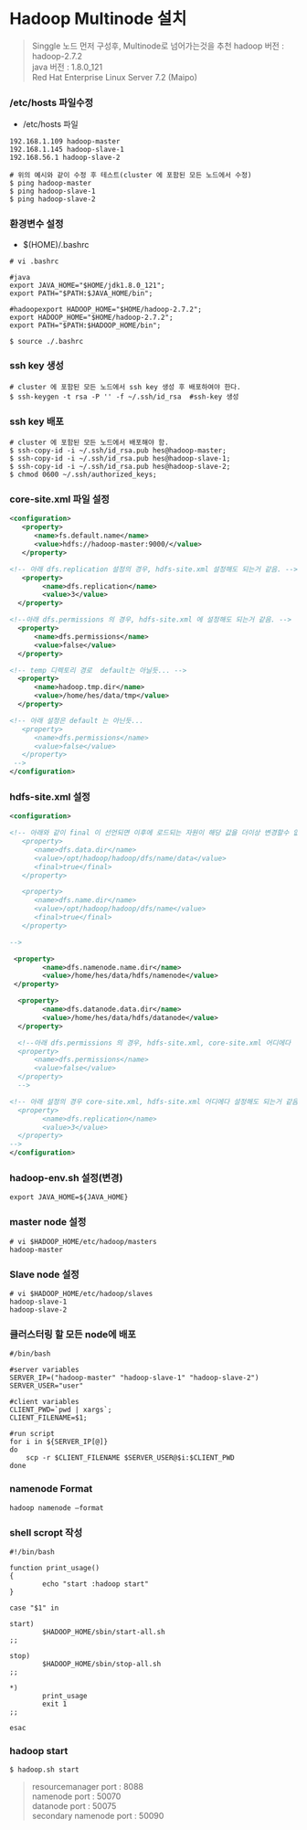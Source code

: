 # Hadoop Multinode 설치
> Singgle 노드 먼저 구성후, Multinode로 넘어가는것을 추천
> hadoop 버전 : hadoop-2.7.2  
> java 버전 : 1.8.0_121  
> Red Hat Enterprise Linux Server 7.2 (Maipo)

### /etc/hosts 파일수정
* /etc/hosts 파일
```shell
192.168.1.109 hadoop-master 
192.168.1.145 hadoop-slave-1 
192.168.56.1 hadoop-slave-2

# 위의 예시와 같이 수정 후 테스트(cluster 에 포함된 모든 노드에서 수정)
$ ping hadoop-master
$ ping hadoop-slave-1
$ ping hadoop-slave-2
```

### 환경변수 설정
* $(HOME)/.bashrc
```shell
# vi .bashrc

#java
export JAVA_HOME="$HOME/jdk1.8.0_121";
export PATH="$PATH:$JAVA_HOME/bin";

#hadoopexport HADOOP_HOME="$HOME/hadoop-2.7.2";
export HADOOP_HOME="$HOME/hadoop-2.7.2";
export PATH="$PATH:$HADOOP_HOME/bin";
```
```shell
$ source ./.bashrc
```


### ssh key 생성
```shell
# cluster 에 포함된 모든 노드에서 ssh key 생성 후 배포하여야 한다.
$ ssh-keygen -t rsa -P '' -f ~/.ssh/id_rsa  #ssh-key 생성
```

### ssh key 배포
```shell
# cluster 에 포함된 모든 노드에서 배포해야 함.
$ ssh-copy-id -i ~/.ssh/id_rsa.pub hes@hadoop-master;
$ ssh-copy-id -i ~/.ssh/id_rsa.pub hes@hadoop-slave-1;
$ ssh-copy-id -i ~/.ssh/id_rsa.pub hes@hadoop-slave-2;
$ chmod 0600 ~/.ssh/authorized_keys;
```

### core-site.xml 파일 설정
```xml
<configuration>
   <property> 
      <name>fs.default.name</name> 
      <value>hdfs://hadoop-master:9000/</value> 
   </property> 

<!-- 아래 dfs.replication 설정의 경우, hdfs-site.xml 설정해도 되는거 같음. -->  
   <property>
        <name>dfs.replication</name>
        <value>3</value>
  </property>

<!--아래 dfs.permissions 의 경우, hdfs-site.xml 에 설정해도 되는거 같음. -->
  <property> 
      <name>dfs.permissions</name> 
      <value>false</value> 
  </property>

<!-- temp 디렉토리 경로  default는 아닐듯... -->
  <property>
      <name>hadoop.tmp.dir</name>
      <value>/home/hes/data/tmp</value>
  </property>

<!-- 아래 설정은 default 는 아닌듯...
   <property> 
      <name>dfs.permissions</name> 
      <value>false</value> 
   </property> 
 -->
</configuration>
```

### hdfs-site.xml 설정
```xml
<configuration>

<!-- 아래와 같이 final 이 선언되면 이후에 로드되는 자원이 해당 값을 더이상 변경할수 없음.
   <property> 
      <name>dfs.data.dir</name> 
      <value>/opt/hadoop/hadoop/dfs/name/data</value> 
      <final>true</final> 
   </property> 

   <property> 
      <name>dfs.name.dir</name> 
      <value>/opt/hadoop/hadoop/dfs/name</value> 
      <final>true</final> 
   </property> 

-->

 <property>
        <name>dfs.namenode.name.dir</name>
        <value>/home/hes/data/hdfs/namenode</value>
 </property>

  <property>
        <name>dfs.datanode.data.dir</name>
        <value>/home/hes/data/hdfs/datanode</value>
  </property>

  <!--아래 dfs.permissions 의 경우, hdfs-site.xml, core-site.xml 어디에다  설정해도 되는거 같음. 여기선 core-site.xml 에 설정
  <property> 
      <name>dfs.permissions</name> 
      <value>false</value> 
  </property>
  -->

<!-- 아래 설정의 경우 core-site.xml, hdfs-site.xml 어디에다 설정해도 되는거 같음. 여기서는 core-site.xml 에 설정
  <property>
        <name>dfs.replication</name>
        <value>3</value>
  </property>
-->  
</configuration>
```

### hadoop-env.sh 설정(변경)
```shell
export JAVA_HOME=${JAVA_HOME}
```

### master node 설정
```shell
# vi $HADOOP_HOME/etc/hadoop/masters
hadoop-master
```

### Slave node 설정
```shell
# vi $HADOOP_HOME/etc/hadoop/slaves
hadoop-slave-1
hadoop-slave-2
```


### 클러스터링 할 모든 node에 배포
```shell
#/bin/bash

#server variables
SERVER_IP=("hadoop-master" "hadoop-slave-1" "hadoop-slave-2")
SERVER_USER="user"

#client variables
CLIENT_PWD=`pwd | xargs`;
CLIENT_FILENAME=$1;

#run script
for i in ${SERVER_IP[@]}
do
	scp -r $CLIENT_FILENAME $SERVER_USER@$i:$CLIENT_PWD
done
```

### namenode Format
```shell
hadoop namenode –format
```

### shell scropt 작성
```shell
#!/bin/bash

function print_usage()
{
        echo "start :hadoop start"
}

case "$1" in

start)
        $HADOOP_HOME/sbin/start-all.sh
;;

stop)
        $HADOOP_HOME/sbin/stop-all.sh
;;

*)
        print_usage
        exit 1
;;

esac
```

### hadoop start
```shell
$ hadoop.sh start
```


> resourcemanager port : 8088  
> namenode port : 50070  
> datanode port : 50075  
> secondary namenode port : 50090

